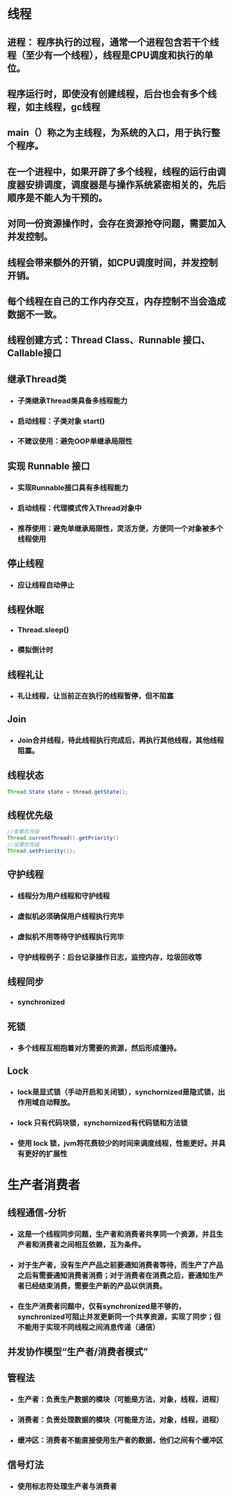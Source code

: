 # 线程

## 进程： 程序执行的过程，通常一个进程包含若干个线程（至少有一个线程），线程是CPU调度和执行的单位。
## 程序运行时，即使没有创建线程，后台也会有多个线程，如主线程，gc线程
## main（）称之为主线程，为系统的入口，用于执行整个程序。
## 在一个进程中，如果开辟了多个线程，线程的运行由调度器安排调度，调度器是与操作系统紧密相关的，先后顺序是不能人为干预的。
## 对同一份资源操作时，会存在资源抢夺问题，需要加入并发控制。
## 线程会带来额外的开销，如CPU调度时间，并发控制开销。
## 每个线程在自己的工作内存交互，内存控制不当会造成数据不一致。

## 线程创建方式：Thread Class、Runnable 接口、Callable接口

## 继承Thread类
+ ### 子类继承Thread类具备多线程能力
+ ### 启动线程：子类对象 start()
+ ### 不建议使用：避免OOP单继承局限性
## 实现 Runnable 接口
+ ### 实现Runnable接口具有多线程能力
+ ### 启动线程：代理模式传入Thread对象中
+ ### 推荐使用：避免单继承局限性，灵活方便，方便同一个对象被多个线程使用

## 停止线程
+ ### 应让线程自动停止

## 线程休眠
+ ### Thread.sleep()
+ ### 模拟倒计时

## 线程礼让
+ ### 礼让线程，让当前正在执行的线程暂停，但不阻塞
## Join
+ ### Join合并线程，待此线程执行完成后，再执行其他线程，其他线程阻塞。

## 线程状态
```java
Thread.State state = thread.getState();
```
## 线程优先级
```java
//查看优先级
Thread.currentThread().getPriority()
//设置优先级
Thread.setPriority(1);
```

## 守护线程
+ ### 线程分为用户线程和守护线程
+ ### 虚拟机必须确保用户线程执行完毕
+ ### 虚拟机不用等待守护线程执行完毕
+ ### 守护线程例子：后台记录操作日志，监控内存，垃圾回收等

## 线程同步
+ ### synchronized
## 死锁
+ ### 多个线程互相抱着对方需要的资源，然后形成僵持。
## Lock
+ ### lock是显式锁（手动开启和关闭锁），synchornized是隐式锁，出作用域自动释放。
+ ### lock 只有代码块锁，synchornized有代码锁和方法锁
+ ### 使用 lock 锁，jvm将花费较少的时间来调度线程，性能更好。并具有更好的扩展性
# 生产者消费者
## 线程通信-分析
+ ### 这是一个线程同步问题，生产者和消费者共享同一个资源，并且生产者和消费者之间相互依赖，互为条件。
+ ### 对于生产者，没有生产产品之前要通知消费者等待，而生产了产品之后有需要通知消费者消费；对于消费者在消费之后，要通知生产者已经结束消费，需要生产新的产品以供消费。
+ ### 在生产消费者问题中，仅有synchronized是不够的，synchronized可阻止并发更新同一个共享资源，实现了同步；但不能用于实现不同线程之间消息传递（通信）
## 并发协作模型“生产者/消费者模式” 
## 管程法
+ ### 生产者：负责生产数据的模块（可能是方法，对象，线程，进程）
+ ### 消费者：负责处理数据的模块（可能是方法，对象，线程，进程）
+ ### 缓冲区：消费者不能直接使用生产者的数据，他们之间有个缓冲区
## 信号灯法
+ ### 使用标志符处理生产者与消费者
